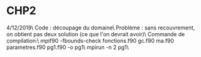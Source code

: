 # CHP2

4/12/2019\\
Code : découpage du domaine\\
Problème : sans recouvrement, on obtient pas deux solution (ce que l'on devrait avoir)\\
Commande de compilation:\\
mpif90 -fbounds-check fonctions.f90 gc.f90 ma.f90 parametres.f90 pg1.f90 -o pg1\\
mpirun -n 2 pg1\\
